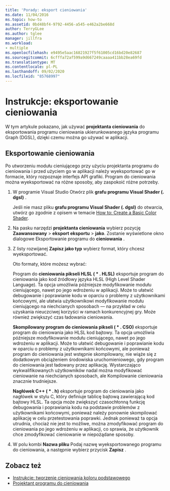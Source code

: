 ```yaml
---
title: 'Porady: eksport cieniowania'
ms.date: 11/04/2016
ms.topic: how-to
ms.assetid: 0bd48bf4-9792-4456-a545-e462a2be668d
author: TerryGLee
ms.author: tglee
manager: jillfra
ms.workload:
- multiple
ms.openlocfilehash: e9495e5aac16821927f5f61005cd16bd20e82687
ms.sourcegitcommit: 6cfffa72af599a9d667249caaaa411bb28ea69fd
ms.translationtype: MT
ms.contentlocale: pl-PL
ms.lasthandoff: 09/02/2020
ms.locfileid: "85768997"
---
```

# <a name="how-to-export-a-shader"></a>Instrukcje: eksportowanie cieniowania

W tym artykule pokazano, jak używać **projektanta cieniowania** do eksportowania programu cieniowania ukierunkowanego języka programu Graph (DGSL), dzięki czemu można go używać w aplikacji.

## <a name="export-a-shader"></a>Eksportowanie cieniowania

Po utworzeniu modułu cieniującego przy użyciu projektanta programu do cieniowania i przed użyciem go w aplikacji należy wyeksportować go w formacie, który rozpoznaje interfejs API grafiki. Program do cieniowania można wyeksportować na różne sposoby, aby zaspokoić różne potrzeby.

1. W programie Visual Studio Otwórz plik **grafu programu Visual Shader (. dgsl)** .

     Jeśli nie masz pliku **grafu programu Visual Shader (. dgsl)** do otwarcia, utwórz go zgodnie z opisem w temacie [How to: Create a Basic Color Shader](../designers/how-to-create-a-basic-color-shader.md).

2. Na pasku narzędzi **projektanta cieniowania** wybierz pozycję **Zaawansowany**  >  **eksport eksportu**  >  **jako**. Zostanie wyświetlone okno dialogowe Eksportowanie programu do **cieniowania** .

3. Z listy rozwijanej **Zapisz jako typ** wybierz format, który chcesz wyeksportować.

     Oto formaty, które możesz wybrać:

     Program do **cieniowania pikseli HLSL ( \* . HLSL)** eksportuje program do cieniowania jako kod źródłowy języka HLSL (High Level Shader Language). Ta opcja umożliwia późniejsze modyfikowanie modułu cieniującego, nawet po jego wdrożeniu w aplikacji. Może to ułatwić debugowanie i poprawianie kodu w oparciu o problemy z użytkownikami końcowymi, ale ułatwia użytkownikowi modyfikowanie modułu cieniującego na niechcianych sposobach — na przykład w celu uzyskania nieuczciwej korzyści w ramach konkurencyjnej gry. Może również zwiększyć czas ładowania cieniowania.

     **Skompilowany program do cieniowania pikseli ( \* . CSO)** eksportuje program do cieniowania jako HLSL kod bajtowy. Ta opcja umożliwia późniejsze modyfikowanie modułu cieniującego, nawet po jego wdrożeniu w aplikacji. Może to ułatwić debugowanie i poprawianie kodu w oparciu o problemy z użytkownikami końcowymi, ale ponieważ program do cieniowania jest wstępnie skompilowany, nie wiąże się z dodatkowym obciążeniem środowiska uruchomieniowego, gdy program do cieniowania jest ładowany przez aplikację. Wystarczająco wykwalifikowanych użytkowników nadal można modyfikować cieniowanie na niechcianych sposobach, ale Kompilowanie cieniowania znacznie trudniejsze.

     **Nagłówek C++ ( \* . h)** eksportuje program do cieniowania jako nagłówek w stylu C, który definiuje tablicę bajtową zawierającą kod bajtowy HLSL. Ta opcja może zwiększyć czasochłonną funkcję debugowania i poprawiania kodu na podstawie problemów z użytkownikami końcowymi, ponieważ należy ponownie skompilować aplikację w celu przetestowania poprawki. Jednak ponieważ ta opcja utrudnia, chociaż nie jest to możliwe, można zmodyfikować program do cieniowania po jego wdrożeniu w aplikacji, co sprawia, że użytkownik chce zmodyfikować cieniowanie w niepożądane sposoby.

4. W polu kombi **Nazwa pliku** Podaj nazwę wyeksportowanego programu do cieniowania, a następnie wybierz przycisk **Zapisz** .

## <a name="see-also"></a>Zobacz też

- [Instrukcje: tworzenie cieniowania koloru podstawowego](../designers/how-to-create-a-basic-color-shader.md)
- [Projektant programu do cieniowania](../designers/shader-designer.md)
